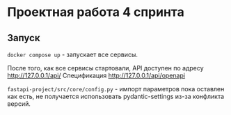 # Проектная работа 4 спринта

## Запуск

`docker compose up` - запускает все сервисы.

После того, как все сервисы стартовали, API доступен по адресу http://127.0.0.1/api/
Спецификация http://127.0.0.1/api/openapi


`fastapi-project/src/core/config.py` - импорт параметров пока оставлен как есть,
не получается использовать pydantic-settings из-за конфликта версий.